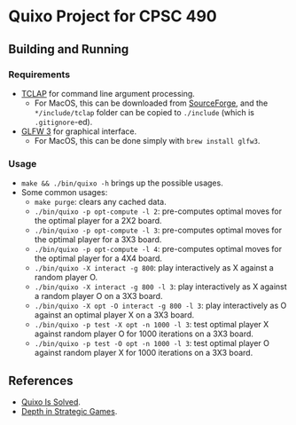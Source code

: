 # Quixo Project for CPSC 490

## Building and Running

### Requirements
- [TCLAP](http://tclap.sourceforge.net/manual.html) for command line argument processing.
  - For MacOS, this can be downloaded from [SourceForge](https://sourceforge.net/projects/tclap/files/), and the `*/include/tclap` folder can be copied to `./include` (which is `.gitignore`-ed).
- [GLFW 3](https://www.glfw.org/) for graphical interface.
  - For MacOS, this can be done simply with `brew install glfw3`.

### Usage
- `make && ./bin/quixo -h` brings up the possible usages.
- Some common usages:
  - `make purge`: clears any cached data.
  - `./bin/quixo -p opt-compute -l 2`: pre-computes optimal moves for the optimal player for a 2X2 board.
  - `./bin/quixo -p opt-compute -l 3`: pre-computes optimal moves for the optimal player for a 3X3 board.
  - `./bin/quixo -p opt-compute -l 4`: pre-computes optimal moves for the optimal player for a 4X4 board.
  - `./bin/quixo -X interact -g 800`: play interactively as X against a random player O.
  - `./bin/quixo -X interact -g 800 -l 3`: play interactively as X against a random player O on a 3X3 board.
  - `./bin/quixo -X opt -O interact -g 800 -l 3`: play interactively as O against an optimal player X on a 3X3 board.
  - `./bin/quixo -p test -X opt -n 1000 -l 3`: test optimal player X against random player O for 1000 iterations on a 3X3 board.
  - `./bin/quixo -p test -O opt -n 1000 -l 3`: test optimal player O against random player X for 1000 iterations on a 3X3 board.

## References
- [Quixo Is Solved](https://arxiv.org/abs/2007.15895).
- [Depth in Strategic Games](https://www.semanticscholar.org/paper/Depth-in-Strategic-Games-Lantz-Isaksen/4dedc67aa2191731bf8cf1822d42cea290e73073).

